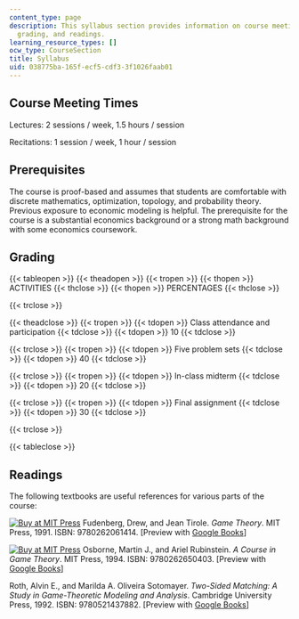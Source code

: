 ```yaml
---
content_type: page
description: This syllabus section provides information on course meeting times, prerequisites,
  grading, and readings.
learning_resource_types: []
ocw_type: CourseSection
title: Syllabus
uid: 038775ba-165f-ecf5-cdf3-3f1026faab01
---
```


Course Meeting Times
--------------------

Lectures: 2 sessions / week, 1.5 hours / session

Recitations: 1 session / week, 1 hour / session

Prerequisites
-------------

The course is proof-based and assumes that students are comfortable with discrete mathematics, optimization, topology, and probability theory. Previous exposure to economic modeling is helpful. The prerequisite for the course is a substantial economics background or a strong math background with some economics coursework.  

Grading
-------

{{< tableopen >}}
{{< theadopen >}}
{{< tropen >}}
{{< thopen >}}
ACTIVITIES
{{< thclose >}}
{{< thopen >}}
PERCENTAGES
{{< thclose >}}

{{< trclose >}}

{{< theadclose >}}
{{< tropen >}}
{{< tdopen >}}
Class attendance and participation
{{< tdclose >}}
{{< tdopen >}}
10
{{< tdclose >}}

{{< trclose >}}
{{< tropen >}}
{{< tdopen >}}
Five problem sets
{{< tdclose >}}
{{< tdopen >}}
40
{{< tdclose >}}

{{< trclose >}}
{{< tropen >}}
{{< tdopen >}}
In-class midterm
{{< tdclose >}}
{{< tdopen >}}
20
{{< tdclose >}}

{{< trclose >}}
{{< tropen >}}
{{< tdopen >}}
Final assignment
{{< tdclose >}}
{{< tdopen >}}
30
{{< tdclose >}}

{{< trclose >}}

{{< tableclose >}}

Readings
--------

The following textbooks are useful references for various parts of the course:

[![Buy at MIT Press](/images/mp_logo.gif)](https://mitpress.mit.edu/9780262061414) Fudenberg, Drew, and Jean Tirole. _Game Theory_. MIT Press, 1991. ISBN: 9780262061414. \[Preview with [Google Books](http://books.google.com/books?id=pFPHKwXro3QC&pg=PAfrontcover)\]

[![Buy at MIT Press](/images/mp_logo.gif)](https://mitpress.mit.edu/9780262650403) Osborne, Martin J., and Ariel Rubinstein. _A Course in Game Theory_. MIT Press, 1994. ISBN: 9780262650403. \[Preview with [Google Books](http://books.google.com/books?id=5ntdaYX4LPkC&pg=PAfrontcover)\]

Roth, Alvin E., and Marilda A. Oliveira Sotomayer. _Two-Sided Matching: A Study in Game-Theoretic Modeling and Analysis_. Cambridge University Press, 1992. ISBN: 9780521437882. \[Preview with [Google Books](http://books.google.com/books?id=JZNGHTZ6qX4C&pg=PAfrontcover)\]